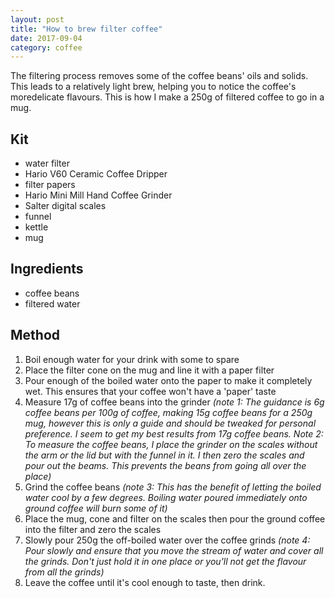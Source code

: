 ```yaml
---
layout: post
title: "How to brew filter coffee"
date: 2017-09-04
category: coffee
---
```


The filtering process removes some of the coffee beans' oils and solids. This leads to a relatively light brew, helping you to notice the coffee's moredelicate flavours.
This is how I make a 250g of filtered coffee to go in a mug.

## Kit

- water filter
- Hario V60 Ceramic Coffee Dripper
- filter papers
- Hario Mini Mill Hand Coffee Grinder
- Salter digital scales
- funnel
- kettle
- mug

## Ingredients

- coffee beans
- filtered water

## Method

1. Boil enough water for your drink with some to spare
2. Place the filter cone on the mug and line it with a paper filter
3. Pour enough of the boiled water onto the paper to make it completely wet. This ensures that your coffee won't have a 'paper' taste
4. Measure 17g of coffee beans into the grinder *(note 1: The guidance is 6g coffee beans per 100g of coffee, making 15g coffee beans for a 250g mug, however this is only a guide and should be tweaked for personal preference. I seem to get my best results from 17g coffee beans. Note 2: To measure the coffee beans, I place the grinder on the scales without the arm or the lid but with the funnel in it. I then zero the scales and pour out the beams. This prevents the beans from going all over the place)*
5. Grind the coffee beans *(note 3: This has the benefit of letting the boiled water cool by a few degrees. Boiling water poured immediately onto ground coffee will burn some of it)*
6. Place the mug, cone and filter on the scales then pour the ground coffee into the filter and zero the scales
7. Slowly pour 250g the off-boiled water over the coffee grinds *(note 4: Pour slowly and ensure that you move the stream of water and cover all the grinds. Don't just hold it in one place or you'll not get the flavour from all the grinds)*
8. Leave the coffee until it's cool enough to taste, then drink.
